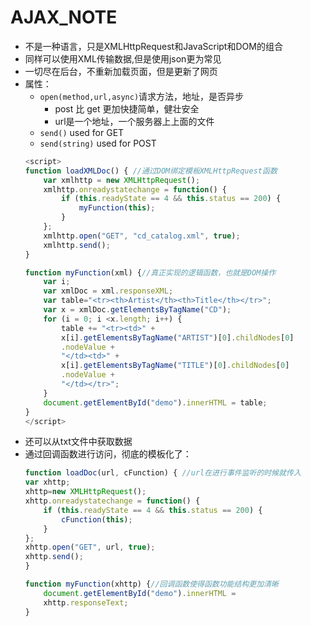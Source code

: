 # AJAX_NOTE
- 不是一种语言，只是XMLHttpRequest和JavaScript和DOM的组合
- 同样可以使用XML传输数据,但是使用json更为常见
- 一切尽在后台，不重新加载页面，但是更新了网页
- 属性：
    - `open(method,url,async)`请求方法，地址，是否异步
        - post 比 get 更加快捷简单，健壮安全
        - url是一个地址，一个服务器上上面的文件
    - `send()` used for GET
    - `send(string)` used for POST
    ```javascript
    <script>
    function loadXMLDoc() { //通过DOM绑定模板XMLHttpRequest函数
        var xmlhttp = new XMLHttpRequest();
        xmlhttp.onreadystatechange = function() {
            if (this.readyState == 4 && this.status == 200) {
                myFunction(this);
            }
        };
        xmlhttp.open("GET", "cd_catalog.xml", true);
        xmlhttp.send();
    }

    function myFunction(xml) {//真正实现的逻辑函数，也就是DOM操作
        var i;
        var xmlDoc = xml.responseXML;
        var table="<tr><th>Artist</th><th>Title</th></tr>";
        var x = xmlDoc.getElementsByTagName("CD");
        for (i = 0; i <x.length; i++) {
            table += "<tr><td>" +
            x[i].getElementsByTagName("ARTIST")[0].childNodes[0]
            .nodeValue +
            "</td><td>" +
            x[i].getElementsByTagName("TITLE")[0].childNodes[0]
            .nodeValue +
            "</td></tr>";
        }
        document.getElementById("demo").innerHTML = table;
    }
    </script>
    ```
- 还可以从txt文件中获取数据
- 通过回调函数进行访问，彻底的模板化了：
    ```javascript
    function loadDoc(url, cFunction) { //url在进行事件监听的时候就传入
    var xhttp;
    xhttp=new XMLHttpRequest();
    xhttp.onreadystatechange = function() {
        if (this.readyState == 4 && this.status == 200) {
            cFunction(this);
        }
    };
    xhttp.open("GET", url, true);
    xhttp.send();
    }

    function myFunction(xhttp) {//回调函数使得函数功能结构更加清晰
        document.getElementById("demo").innerHTML =
        xhttp.responseText;
    }
    ```